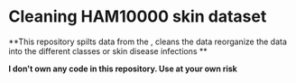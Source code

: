 # Cleaning HAM10000 skin dataset

**This repository spilts data from the , cleans the data reorganize the data into the different classes or skin disease infections
**

**I don't own any code in this repository. Use at your own risk**